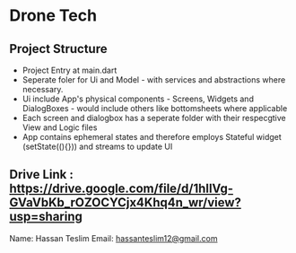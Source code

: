 # Drone Tech

## Project Structure
- Project Entry at main.dart
- Seperate foler for Ui and Model - with services and abstractions where necessary.
- Ui include App's physical components - Screens, Widgets and DialogBoxes - would include others like bottomsheets where applicable
- Each screen and dialogbox has a seperate folder with their respecgtive View and Logic files
- App contains ephemeral states and therefore employs Stateful widget (setState((){})) and streams to update UI

## Drive Link : https://drive.google.com/file/d/1hIlVg-GVaVbKb_rOZOCYCjx4Khq4n_wr/view?usp=sharing

Name: Hassan Teslim
Email: hassanteslim12@gmail.com
